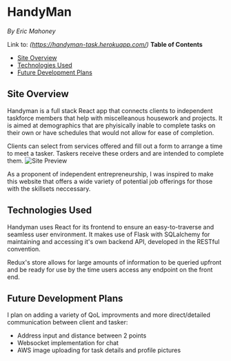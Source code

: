 # HandyMan
*By Eric Mahoney*

Link to: *(https://handyman-task.herokuapp.com/)*
**Table of Contents**
* [Site Overview](#site-overview)
* [Technologies Used](#technologies-used)
* [Future Development Plans](#future-development-plans)

## Site Overview
Handyman is a full stack React app that connects clients to independent taskforce members that help with miscelleanous housework and projects.  It is aimed at demographics that are phyisically inable
to complete tasks on their own or have schedules that would not allow for ease of completion.

Clients can select from services offered and fill out a form to arrange a time to meet a tasker.
Taskers receive these orders and are intended to complete them.
![Site Preview](https://cdn.discordapp.com/attachments/841133997501317161/904523287294529586/mdpreview1.png)

As a proponent of independent entrepreneurship, I was inspired to make this website that offers
a wide variety of potential job offerings for those with the skillsets neccessary.


## Technologies Used
Handyman uses React for its frontend to ensure an easy-to-traverse and seamless user environment.  It makes use of Flask with SQLalchemy for maintaining and accessing it's own backend API, developed in the RESTful convention.

Redux's store allows for large amounts of information to be queried upfront and be ready for use by the time users access any endpoint on the front end.

## Future Development Plans
I plan on adding a variety of QoL improvments and more direct/detailed communication between client and tasker:
- Address input and distance between 2 points
- Websocket implementation for chat
- AWS image uploading for task details and profile pictures
